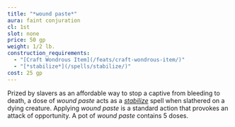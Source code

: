 ```yaml
---
title: "*wound paste*"
aura: faint conjuration
cl: 1st
slot: none
price: 50 gp
weight: 1/2 lb.
construction_requirements:
  - "[Craft Wondrous Item](/feats/craft-wondrous-item/)"
  - "[*stabilize*](/spells/stabilize/)"
cost: 25 gp
---
```


Prized by slavers as an affordable way to stop a captive from bleeding to death, a dose of *wound paste* acts as a [*stabilize*](/spells/stabilize/) spell when slathered on a dying creature. Applying *wound paste* is a standard action that provokes an attack of opportunity. A pot of *wound paste* contains 5 doses.

